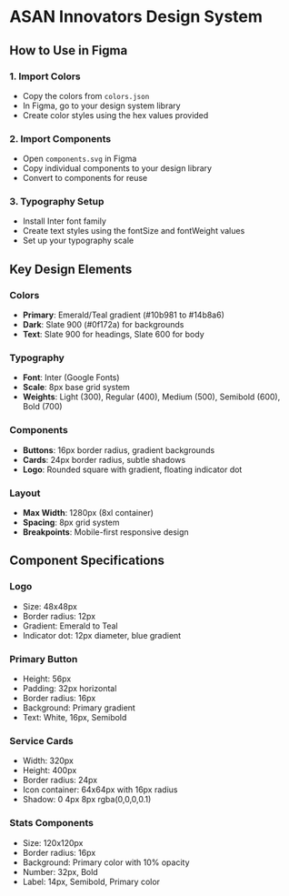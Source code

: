 # ASAN Innovators Design System

## How to Use in Figma

### 1. Import Colors
- Copy the colors from `colors.json`
- In Figma, go to your design system library
- Create color styles using the hex values provided

### 2. Import Components
- Open `components.svg` in Figma
- Copy individual components to your design library
- Convert to components for reuse

### 3. Typography Setup
- Install Inter font family
- Create text styles using the fontSize and fontWeight values
- Set up your typography scale

## Key Design Elements

### Colors
- **Primary**: Emerald/Teal gradient (#10b981 to #14b8a6)
- **Dark**: Slate 900 (#0f172a) for backgrounds
- **Text**: Slate 900 for headings, Slate 600 for body

### Typography
- **Font**: Inter (Google Fonts)
- **Scale**: 8px base grid system
- **Weights**: Light (300), Regular (400), Medium (500), Semibold (600), Bold (700)

### Components
- **Buttons**: 16px border radius, gradient backgrounds
- **Cards**: 24px border radius, subtle shadows
- **Logo**: Rounded square with gradient, floating indicator dot

### Layout
- **Max Width**: 1280px (8xl container)
- **Spacing**: 8px grid system
- **Breakpoints**: Mobile-first responsive design

## Component Specifications

### Logo
- Size: 48x48px
- Border radius: 12px
- Gradient: Emerald to Teal
- Indicator dot: 12px diameter, blue gradient

### Primary Button
- Height: 56px
- Padding: 32px horizontal
- Border radius: 16px
- Background: Primary gradient
- Text: White, 16px, Semibold

### Service Cards
- Width: 320px
- Height: 400px
- Border radius: 24px
- Icon container: 64x64px with 16px radius
- Shadow: 0 4px 8px rgba(0,0,0,0.1)

### Stats Components
- Size: 120x120px
- Border radius: 16px
- Background: Primary color with 10% opacity
- Number: 32px, Bold
- Label: 14px, Semibold, Primary color